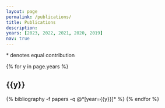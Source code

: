 ```yaml
---
layout: page
permalink: /publications/
title: Publications
description:
years: [2023, 2022, 2021, 2020, 2019]
nav: true
---
```


<div class="publications">
  <p>* denotes equal contribution<p>

{% for y in page.years %}
  <h2 class="year">{{y}}</h2>
  {% bibliography -f papers -q @*[year={{y}}]* %}
{% endfor %}

</div>
